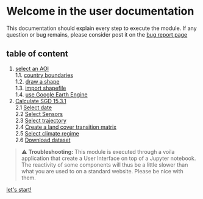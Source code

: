 # Welcome in the user documentation 

This documentation should explain every step to execute the module. If any question or bug remains, please consider post it on the [bug report page](https://github.com/12rambau/sdg_indicators_module/issues/new)

## table of content
1. [select an AOI](./select_aoi.md)  
  1.1. [country boundaries](./select_aoi.md)  
  1.2. [draw a shape](./select_aoi.md)  
  1.3. [import shapefile](./select_aoi.md)  
  1.4. [use Google Earth Engine](./select_aoi.md)  
2. [Calculate SGD 15.3.1](./calculate_15_3_1.md)  
  2.1 [Select date](./calculate_15_3_1.md)  
  2.2 [Select Sensors](./calculate_15_3_1.md)  
  2.3 [Select trajectory](./calculate_15_3_1.md)  
  2.4 [Create a land cover transition matrix](./calculate_15_3_1.md)  
  2.5 [Select climate regime](./calculate_15_3_1.md)  
  2.6 [Download dataset](./calculate_15_3_1.md)	



> :warning: **Troubleshooting:** This module is executed through a voila application that create a User Interface on top of a Jupyter notebook. The reactivity of some components will thus be a little slower than what you are used to on a standard website. Please be nice with them.

[let's start!](./select_aoi.md)
